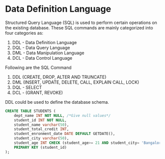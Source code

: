 # Data Definition Language

Structured Query Language (SQL) is used to perform certain operations on the existing database. These SQL commands are mainly categorized into four categories as:
1. DDL - Data Definition Language
2. DQL - Data Query Language
3. DML - Data Manipulation Language
4. DCL - Data Control Language

Following are the SQL Command
1. DDL (CREATE, DROP, ALTER AND TRUNCATE)
2. DML (INSERT, UPDATE, DELETE, CALL, EXPLAIN CALL, LOCK)
3. DQL - SELECT
4. DCL - (GRANT, REVOKE)

DDL could be used to define the database schema.

```sql
CREATE TABLE STUDENTS (
	dept_name INT NOT NULL, /*Give null values*/
	student_id INT NOT NULL, 
	student_name varchar(50),
	student_total_credit INT, 
	student_enronment_date DATE DEFAULT GETDATE(),
	student_city varchar(50),
	student_age INT CHECK (student_age>= 21 AND student_city= 'Bangalore'),
	PRIMARY KEY (student_id)
);
```
